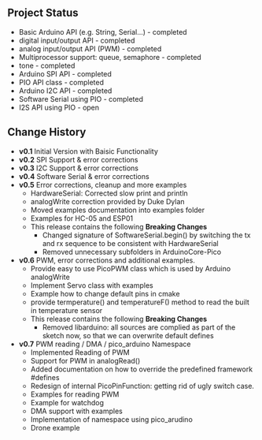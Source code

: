 ## Project Status

- Basic Arduino API (e.g. String, Serial...) - completed
- digital input/output API - completed
- analog input/output API (PWM) - completed
- Multiprocessor support: queue, semaphore - completed
- tone - completed
- Arduino SPI API - completed
- PIO API class - completed
- Arduino I2C API - completed
- Software Serial using PIO - completed
- I2S API using PIO - open

## Change History

- __v0.1__ Initial Version with Baisic Functionality
- __v0.2__ SPI Support & error corrections
- __v0.3__ I2C Support & error corrections
- __v0.4__ Software Serial & error corrections
- __v0.5__ Error corrections, cleanup and more examples
     - HardwareSerial: Corrected slow print and println
     - analogWrite correction provided by Duke Dylan
     - Moved examples documentation into examples folder
     - Examples for HC-05 and ESP01
     - This release contains the following __Breaking Changes__
        - Changed signature of SoftwareSerial.begin() by switching the tx and rx sequence to be consistent with HardwareSerial
        - Removed unnecessary subfolders in ArduinoCore-Pico
- __v0.6__ PWM, error corrections and additional examples.
     - Provide easy to use PicoPWM class which is used by Arduino analogWrite
     - Implement Servo class with examples
     - Example how to change default pins in cmake 
     - provide termperature() and temperatureF() method to read the built in temperature sensor
     - This release contains the following __Breaking Changes__
          - Removed libarduino: all sources are complied as part of the sketch now, so that we can overwrite default defines 
- __v0.7__ PWM reading / DMA / pico_arduino Namespace
     - Implemented Reading of PWM 
     - Support for PWM in analogRead()
     - Added documentation on how to override the predefined framework #defines 
     - Redesign of internal PicoPinFunction: getting rid of ugly switch case.
     - Examples for reading PWM
     - Example for watchdog
     - DMA support with examples
     - Implementation of namespace using pico_arudino
     - Drone example
